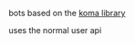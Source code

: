 bots based on the [koma library](https://github.com/koma-im/koma-library)


uses the normal user api
